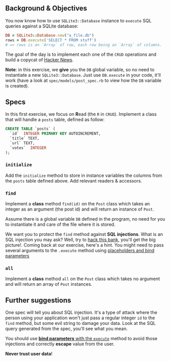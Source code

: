 ## Background & Objectives

You now know how to use `SQLite3::Database` instance to `execute` SQL queries
against a SQLite database:

```ruby
DB = SQLite3::Database.new("a_file.db")
rows = DB.execute('SELECT * FROM stuff')
# => rows is an `Array` of row, each row being an `Array` of columns.
```

The goal of the day is to implement each one of the `CRUD` operations and build a copycat of
[Hacker News](https://news.ycombinator.com).

**Note**: in this exercise, we **give** you the `DB` global variable, so
no need to instantiate a new `SQLite3::Database`. Just use `DB.execute` in
your code, it'll work (have a look at `spec/models/post_spec.rb` to view how
the `DB` variable is created).

## Specs

In this first exercise, we focus on **R**ead (the `R` in `CRUD`).
Implement a class that will handle a `posts` table, defined as follow:

```sql
CREATE TABLE `posts` (
  `id`  INTEGER PRIMARY KEY AUTOINCREMENT,
  `title` TEXT,
  `url` TEXT,
  `votes`  INTEGER
);
```

### `initialize`

Add the `initialize` method to store in instance variables the columns
from the `posts` table defined above. Add relevant readers & accessors.

### `find`

Implement a **class** method `find(id)` on the `Post` class which takes
an integer as an argument (the post id) and will return an instance
of `Post`.

Assume there is a global variable `DB` defined in the program, no need for
you to instantiate it and care of the file where it is stored.

We want you to protect the `find` method against **SQL injections**. What is an SQL injection you may ask? Well, try to [hack this bank](https://www.hacksplaining.com/exercises/sql-injection#/start), you'll get the big picture!. Coming back at our exercise, here's a hint. You might need to pass several arguments to the `.execute` method using [placeholders and bind parameters](http://sqlite-ruby.rubyforge.org/sqlite3/faq.html#538670816)

### `all`

Implement a **class** method `all` on the `Post` class which takes
no argument and will return an array of `Post` instances.

## Further suggestions

One spec will tell you about SQL injection. It's a type of attack where
the person using your application won't just pass a regular integer `id`
to the `find` method, but some evil string to damage your data. Look at
the SQL query generated from the spec, you'll see what you mean.

You should use [**bind parameters** with the `execute`](http://zetcode.com/db/sqliteruby/bind/)
method to avoid those injections and correctly **escape** value from the user.

**Never trust user data**!
